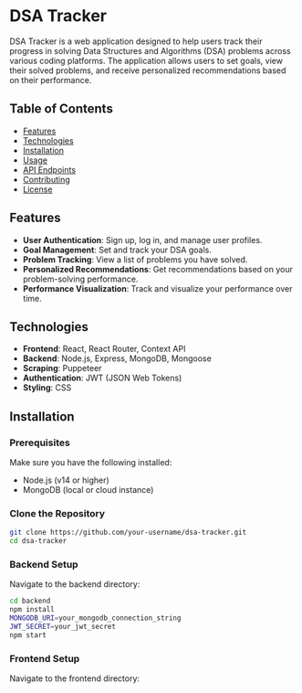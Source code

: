 # DSA Tracker

DSA Tracker is a web application designed to help users track their progress in solving Data Structures and Algorithms (DSA) problems across various coding platforms. The application allows users to set goals, view their solved problems, and receive personalized recommendations based on their performance.

## Table of Contents
- [Features](#features)
- [Technologies](#technologies)
- [Installation](#installation)
- [Usage](#usage)
- [API Endpoints](#api-endpoints)
- [Contributing](#contributing)
- [License](#license)

## Features
- **User Authentication**: Sign up, log in, and manage user profiles.
- **Goal Management**: Set and track your DSA goals.
- **Problem Tracking**: View a list of problems you have solved.
- **Personalized Recommendations**: Get recommendations based on your problem-solving performance.
- **Performance Visualization**: Track and visualize your performance over time.

## Technologies
- **Frontend**: React, React Router, Context API
- **Backend**: Node.js, Express, MongoDB, Mongoose
- **Scraping**: Puppeteer
- **Authentication**: JWT (JSON Web Tokens)
- **Styling**: CSS

## Installation
### Prerequisites
Make sure you have the following installed:
- Node.js (v14 or higher)
- MongoDB (local or cloud instance)

### Clone the Repository
```bash
git clone https://github.com/your-username/dsa-tracker.git
cd dsa-tracker
```

### Backend Setup
Navigate to the backend directory:
```bash
cd backend
npm install
MONGODB_URI=your_mongodb_connection_string
JWT_SECRET=your_jwt_secret
npm start
```

### Frontend Setup

Navigate to the frontend directory:
